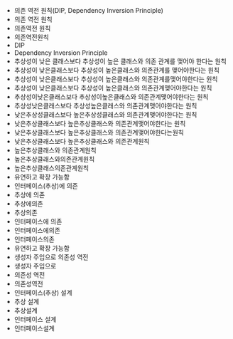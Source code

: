 - 의존 역전 원칙(DIP, Dependency Inversion Principle)
- 의존 역전 원칙
- 의존역전 원칙
- 의존역전원칙
- DIP
- Dependency Inversion Principle
- 추상성이 낮은 클래스보다 추상성이 높은 클래스와 의존 관계를 맺어야 한다는 원칙
- 추상성이 낮은클래스보다 추상성이 높은클래스와 의존관계를 맺어야한다는 원칙
- 추상성이 낮은클래스보다 추상성이 높은클래스와 의존관계를맺어야한다는 원칙
- 추상성이 낮은클래스보다 추상성이 높은클래스와 의존관계맺어야한다는 원칙
- 추상성이낮은클래스보다 추상성이높은클래스와 의존관계맺어야한다는 원칙
- 추상성낮은클래스보다 추상성높은클래스와 의존관계맺어야한다는 원칙
- 낮은추상성클래스보다 높은추상성클래스와 의존관계맺어야한다는 원칙
- 낮은추상클래스보다 높은추상클래스와 의존관계맺어야한다는 원칙
- 낮은추상클래스보다 높은추상클래스와 의존관계맺어야한다는원칙
- 낮은추상클래스보다 높은추상클래스와 의존관계원칙
- 높은추상클래스와 의존관계원칙
- 높은추상클래스와의존관계원칙
- 높은추상클래스의존관계원칙
- 유연하고 확장 가능함
- 인터페이스(추상)에 의존
- 추상에 의존
- 추상에의존
- 추상의존
- 인터페이스에 의존
- 인터페이스에의존
- 인터페이스의존
- 유연하고 확장 가능함
- 생성자 주입으로 의존성 역전
- 생성자 주입으로 
- 의존성 역전
- 의존성역전
- 인터페이스(추상) 설계
- 추상 설계
- 추상설계
- 인터페이스 설계
- 인터페이스설계